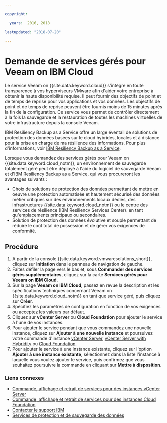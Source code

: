 ```yaml
---

copyright:

  years:  2016, 2018

lastupdated: "2018-07-20"

---
```


# Demande de services gérés pour Veeam on IBM Cloud

Le service Veeam on {{site.data.keyword.cloud}} s'intègre en toute transparence à vos hyperviseurs VMware afin d'aider votre entreprise à obtenir la haute disponibilité requise. Il peut fournir des objectifs de point et de temps de reprise pour vos applications et vos données. Les objectifs de point et de temps de reprise peuvent être fournis moins de 15 minutes après la fin de la configuration. Ce service vous permet de contrôler directement à la fois la sauvegarde et la restauration de toutes les machines virtuelles de votre infrastructure depuis la console Veeam.

IBM Resiliency Backup as a Service offre un large éventail de solutions de protection des données basées sur le cloud hybrides, locales et à distance pour la prise en charge de ma résilience des informations. Pour plus d'informations, voir [IBM Resiliency Backup as a Service](https://www.ibm.com/us-en/marketplace/managed-backup-services).

Lorsque vous demandez des services gérés pour Veeam on {{site.data.keyword.cloud_notm}}, un environnement de sauvegarde totalement géré peut être déployé à l'aide du logiciel de sauvegarde Veeam et d'IBM Resiliency Backup as a Service, qui vous procureront les avantages suivants :
* Choix de solutions de protection des données permettant de mettre en oeuvre une protection automatisée et hautement sécurisé des données métier critiques sur des environnements locaux dédiés, des infrastructures {{site.data.keyword.cloud_notm}} ou le centre des services de résilience (IBM Resiliency Services Center), en tant qu'emplacements principaux ou secondaires.
* Solution de protection des données évolutive et souple permettant de réduire le coût total de possession et de gérer vos exigences de conformité.

## Procédure

1. A partir de la console {{site.data.keyword.vmwaresolutions_short}}, cliquez sur **Initiation** dans le panneau de navigation de gauche.
2. Faites défiler la page vers le bas et, sous **Commander des services gérés supplémentaires**, cliquez sur la carte **Services gérés pour Veeam on IBM Cloud**.
3. Sur la page **Veeam on IBM Cloud**, passez en revue la description et les spécifications techniques concernant Veeam on {{site.data.keyword.cloud_notm}} en tant que service géré, puis cliquez sur **Créer**.
4. Spécifiez les paramètres de configuration en fonction de vos exigences ou acceptez les valeurs par défaut.
5. Cliquez sur **vCenter Server** ou **Cloud Foundation** pour ajouter le service à l'une de vos instances.
6. Pour ajouter le service pendant que vous commandez une nouvelle instance, cliquez sur **Ajouter à une nouvelle instance** et poursuivez votre commande d'instance [vCenter Server](../vcenter/vc_orderinginstance.html), [vCenter Server with Hybridity](../vcenter/vc_hybrid_orderinginstance.html) ou [Cloud Foundation](../sddc/sd_orderinginstance.html).
7. Pour ajouter le service à une instance existante, cliquez sur l'option **Ajouter à une instance existante**, sélectionnez dans la liste l'instance à laquelle vous voulez ajouter le service, puis confirmez que vous souhaitez poursuivre la commande en cliquant sur **Mettre à disposition**.

### Liens connexes

* [Commande, affichage et retrait de services pour des instances vCenter Server](../vcenter/vc_addingremovingservices.html)
* [Commande, affichage et retrait de services pour des instances Cloud Foundation](../sddc/sd_addingremovingservices.html)
* [Contacter le support IBM](../vmonic/trbl_support.html)
* [Services de protection et de sauvegarde des données](https://www-935.ibm.com/services/business-continuity/backup-and-data-protection-services/)

